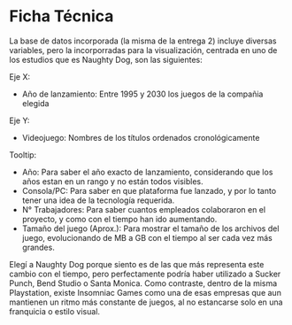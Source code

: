 # Ficha Técnica

La base de datos incorporada (la misma de la entrega 2) incluye diversas variables, pero la incorporradas para la visualización, centrada en uno de los estudios que es Naughty Dog, son las siguientes:

Eje X: 
-  Año de lanzamiento: Entre 1995 y 2030 los juegos de la compañia elegida

Eje Y:
- Videojuego: Nombres de los títulos ordenados cronológicamente

Tooltip:
- Año: Para saber el año exacto de lanzamiento, considerando que los años estan en un rango y no están todos visibles.
- Consola/PC: Para saber en que plataforma fue lanzado, y por lo tanto tener una idea de la tecnología requerida.
- N° Trabajadores: Para saber cuantos empleados colaboraron en el proyecto, y como con el tiempo han ido aumentando.
- Tamaño del juego (Aprox.): Para mostrar el tamaño de los archivos del juego, evolucionando de MB a GB con el tiempo al ser cada vez más grandes.

Elegí a Naughty Dog porque siento es de las que más representa este cambio con el tiempo, pero perfectamente podría haber utilizado a Sucker Punch, Bend Studio o Santa Monica. Como contraste, dentro de la misma Playstation, existe Insomniac Games como una de esas empresas que aun mantienen un ritmo más constante de juegos, al no estancarse solo en una franquicia o estilo visual.